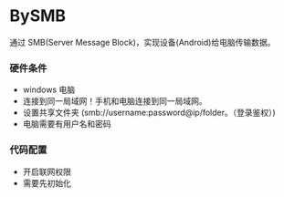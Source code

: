 # BySMB
通过 SMB(Server Message Block)，实现设备(Android)给电脑传输数据。

### 硬件条件
 -  windows 电脑
 -  连接到同一局域网！手机和电脑连接到同一局域网。
 -  设置共享文件夹 (smb://username:password@ip/folder。（登录鉴权）)
 -  电脑需要有用户名和密码

### 代码配置
 - 开启联网权限
 - 需要先初始化